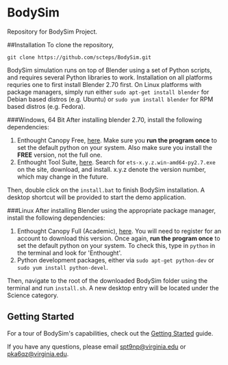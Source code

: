 BodySim
=======

Repository for BodySim Project.

##Installation
To clone the repository, 

```
git clone https://github.com/scteps/BodySim.git
```

BodySim simulation runs on top of Blender using a set of Python scripts, and requires several Python libraries to work. Installation on all platforms requries one to first install Blender 2.70 first. On Linux platforms with package managers, simply run either `sudo apt-get install blender` for Debian based distros (e.g. Ubuntu) or `sudo yum install blender` for RPM based distros (e.g. Fedora).

###Windows, 64 Bit
After installing blender 2.70, install the following dependencies:

1. Enthought Canopy Free, [here](https://www.enthought.com/products/epd/free/). Make sure you **run the program once** to set the default python on your system. Also make sure you install the **FREE** version, not the full one.
2. Enthought Tool Suite, [here](http://www.lfd.uci.edu/~gohlke/pythonlibs/#ets). Search for `ets-x.y.z.win-amd64-py2.7.exe` on the site, download, and install. x.y.z denote the version number, which may change in the future.

Then, double click on the `install.bat` to finish BodySim installation. A desktop shortcut will be provided to start the demo application.

###Linux
After installing Blender using the appropriate package manager, install the following dependencies:

1. Enthought Canopy Full (Academic), [here](https://www.enthought.com/products/canopy/academic/). You will need to register for an account to download this version. Once again, **run the program once** to set the default python on your system. To check this, type in `python` in the terminal and look for 'Enthought'.
2. Python development packages, either via `sudo apt-get python-dev` or `sudo yum install python-devel`.

Then, navigate to the root of the downloaded BodySim folder using the terminal and run `install.sh`. A new desktop entry will be located under the Science category.

## Getting Started
For a tour of BodySim's capabilities, check out the [Getting Started](../../wiki/Getting-Started) guide.

If you have any questions, please email spt9np@virginia.edu or pka6qz@virginia.edu.
